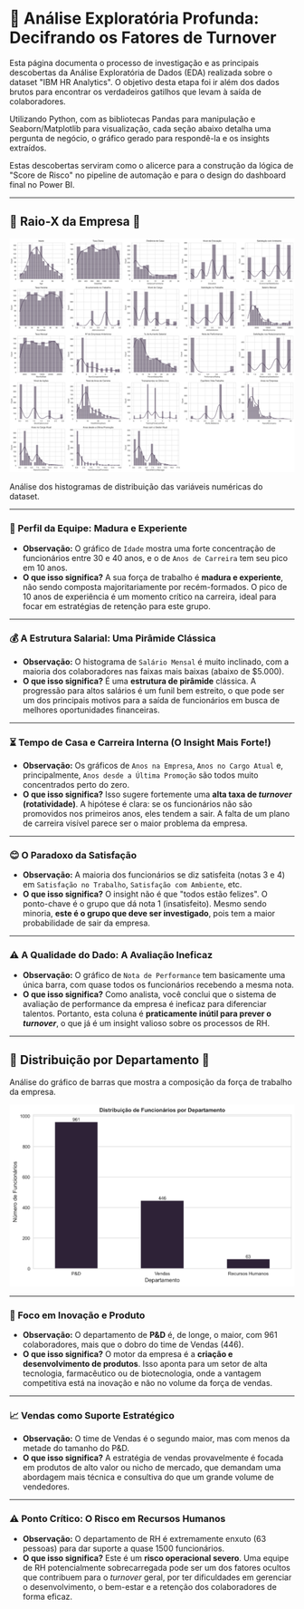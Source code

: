 # 🔬 Análise Exploratória Profunda: Decifrando os Fatores de Turnover

Esta página documenta o processo de investigação e as principais descobertas da Análise Exploratória de Dados (EDA) realizada sobre o dataset "IBM HR Analytics". O objetivo desta etapa foi ir além dos dados brutos para encontrar os verdadeiros gatilhos que levam à saída de colaboradores.

Utilizando Python, com as bibliotecas Pandas para manipulação e Seaborn/Matplotlib para visualização, cada seção abaixo detalha uma pergunta de negócio, o gráfico gerado para respondê-la e os insights extraídos.

Estas descobertas serviram como o alicerce para a construção da lógica de "Score de Risco" no pipeline de automação e para o design do dashboard final no Power BI.

---

## 💎 Raio-X da Empresa 💎

![Histogramas](../graficos/histogramas_seaborn.png)

Análise dos histogramas de distribuição das variáveis numéricas do dataset.

***

### 👤 Perfil da Equipe: Madura e Experiente
* **Observação:** O gráfico de `Idade` mostra uma forte concentração de funcionários entre 30 e 40 anos, e o de `Anos de Carreira` tem seu pico em 10 anos.
* **O que isso significa?** A sua força de trabalho é **madura e experiente**, não sendo composta majoritariamente por recém-formados. O pico de 10 anos de experiência é um momento crítico na carreira, ideal para focar em estratégias de retenção para este grupo.

***

### 💰 A Estrutura Salarial: Uma Pirâmide Clássica
* **Observação:** O histograma de `Salário Mensal` é muito inclinado, com a maioria dos colaboradores nas faixas mais baixas (abaixo de $5.000).
* **O que isso significa?** É uma **estrutura de pirâmide** clássica. A progressão para altos salários é um funil bem estreito, o que pode ser um dos principais motivos para a saída de funcionários em busca de melhores oportunidades financeiras.

***

### ⏳ Tempo de Casa e Carreira Interna (O Insight Mais Forte!)
* **Observação:** Os gráficos de `Anos na Empresa`, `Anos no Cargo Atual` e, principalmente, `Anos desde a Última Promoção` são todos muito concentrados perto do zero.
* **O que isso significa?** Isso sugere fortemente uma **alta taxa de *turnover* (rotatividade)**. A hipótese é clara: se os funcionários não são promovidos nos primeiros anos, eles tendem a sair. A falta de um plano de carreira visível parece ser o maior problema da empresa.

***

### 😊 O Paradoxo da Satisfação
* **Observação:** A maioria dos funcionários se diz satisfeita (notas 3 e 4) em `Satisfação no Trabalho`, `Satisfação com Ambiente`, etc.
* **O que isso significa?** O insight não é que "todos estão felizes". O ponto-chave é o grupo que dá nota 1 (insatisfeito). Mesmo sendo minoria, **este é o grupo que deve ser investigado**, pois tem a maior probabilidade de sair da empresa.

***

### ⚠️ A Qualidade do Dado: A Avaliação Ineficaz
* **Observação:** O gráfico de `Nota de Performance` tem basicamente uma única barra, com quase todos os funcionários recebendo a mesma nota.
* **O que isso significa?** Como analista, você conclui que o sistema de avaliação de performance da empresa é ineficaz para diferenciar talentos. Portanto, esta coluna é **praticamente inútil para prever o *turnover***, o que já é um insight valioso sobre os processos de RH.

---

## 🏢 Distribuição por Departamento 🏢

Análise do gráfico de barras que mostra a composição da força de trabalho da empresa.

![Gráfico de Distribuição por Departamento](../graficos/barras_distribuicao_departamento.png)

***

### 🔬 Foco em Inovação e Produto
* **Observação:** O departamento de **P&D** é, de longe, o maior, com 961 colaboradores, mais que o dobro do time de Vendas (446).
* **O que isso significa?** O motor da empresa é a **criação e desenvolvimento de produtos**. Isso aponta para um setor de alta tecnologia, farmacêutico ou de biotecnologia, onde a vantagem competitiva está na inovação e não no volume da força de vendas.

***

### 📈 Vendas como Suporte Estratégico
* **Observação:** O time de Vendas é o segundo maior, mas com menos da metade do tamanho do P&D.
* **O que isso significa?** A estratégia de vendas provavelmente é focada em produtos de alto valor ou nicho de mercado, que demandam uma abordagem mais técnica e consultiva do que um grande volume de vendedores.

***

### ⚠️ Ponto Crítico: O Risco em Recursos Humanos
* **Observação:** O departamento de RH é extremamente enxuto (63 pessoas) para dar suporte a quase 1500 funcionários.
* **O que isso significa?** Este é um **risco operacional severo**. Uma equipe de RH potencialmente sobrecarregada pode ser um dos fatores ocultos que contribuem para o *turnover* geral, por ter dificuldades em gerenciar o desenvolvimento, o bem-estar e a retenção dos colaboradores de forma eficaz.



